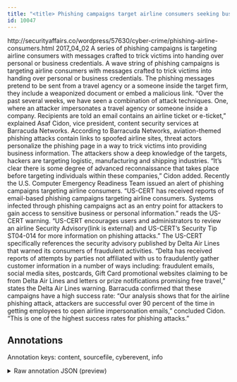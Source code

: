 ```yaml
---
title: "<title> Phishing campaigns target airline consumers seeking business credentials   </title>"
id: 10047
---
```


<title> Phishing campaigns target airline consumers seeking business credentials   </title>
<source> http://securityaffairs.co/wordpress/57630/cyber-crime/phishing-airline-consumers.html </source>
<date> 2017_04_02 </date>
<text>
A series of phishing campaigns is targeting airline consumers with messages crafted to trick victims into handing over personal or business credentials.
A wave string of phishing campaigns is targeting airline consumers with messages crafted to trick victims into handing over personal or business credentials.
The phishing messages pretend to be sent from a travel agency or a someone inside the target firm, they include a weaponized document or embed a malicious link.
“Over the past several weeks, we have seen a combination of attack techniques. One, where an attacker impersonates a travel agency or someone inside a company. Recipients are told an email contains an airline ticket or e-ticket,” explained Asaf Cidon, vice president, content security services at Barracuda Networks. 
According to Barracuda Networks, aviation-themed phishing attacks contain links to spoofed airline sites, threat actors personalize the phishing page in a way to trick victims into providing business information.
The attackers show a deep knowledge of the targets, hackers are targeting logistic, manufacturing and shipping industries.
“It’s clear there is some degree of advanced reconnaissance that takes place before targeting individuals within these companies,” Cidon added.
Recently the U.S. Computer Emergency Readiness Team issued an alert of phishing campaigns targeting airline consumers.
“US-CERT has received reports of email-based phishing campaigns targeting airline consumers. Systems infected through phishing campaigns act as an entry point for attackers to gain access to sensitive business or personal information.” reads the US-CERT warning.
“US-CERT encourages users and administrators to review an airline Security Advisory(link is external) and US-CERT’s Security Tip ST04-014 for more information on phishing attacks.”
The US-CERT specifically references the security advisory published by Delta Air Lines that warned its consumers of fraudulent activities.
“Delta has received reports of attempts by parties not affiliated with us to fraudulently gather customer information in a number of ways including: fraudulent emails, social media sites, postcards, Gift Card promotional websites claiming to be from Delta Air Lines and letters or prize notifications promising free travel,” states the Delta Air Lines warning.
Barracuda confirmed that these campaigns have a high success rate:
“Our analysis shows that for the airline phishing attack, attackers are successful over 90 percent of the time in getting employees to open airline impersonation emails,” concluded Cidon. “This is one of the highest success rates for phishing attacks.”
</text>



## Annotations

Annotation keys: content, sourcefile, cyberevent, info

<details>
<summary>Raw annotation JSON (preview)</summary>

```json
{
  "content": "A series of phishing campaigns is targeting airline consumers with messages crafted to trick victims into handing over personal or business credentials. A wave string of phishing campaigns is targeting airline consumers with messages crafted to trick victims into handing over personal or business credentials. The phishing messages pretend to be sent from a travel agency or a someone inside the target firm, they include a weaponized document or embed a malicious link. \u201cOver the past several weeks, we have seen a combination of attack techniques. One, where an attacker impersonates a travel agency or someone inside a company. Recipients are told an email contains an airline ticket or e-ticket,\u201d explained Asaf Cidon, vice president, content security services at Barracuda Networks.  According to Barracuda Networks, aviation-themed phishing attacks contain links to spoofed airline sites, threat actors personalize the phishing page in a way to trick victims into providing business information. The attackers show a deep knowledge of the targets, hackers are targeting logistic, manufacturing and shipping industries. \u201cIt\u2019s clear there is some degree of advanced reconnaissance that takes place before targeting individuals within these companies,\u201d Cidon added. Recently the U.S. Computer Emergency Readiness Team issued an alert of phishing campaigns targeting airline consumers. \u201cUS-CERT has received reports of email-based phishing campaigns targeting airline consumers. Systems infected through phishing campaigns act as an entry point for attackers to gain access to sensitive business or personal information.\u201d reads the US-CERT warning. \u201cUS-CERT encourages users and administrators to review an airline Security Advisory(link is external) and US-CERT\u2019s Security Tip ST04-014 for more information on phishing attacks.\u201d The US-CERT specifically references the security advisory published by Delta Air Lines that warned its consumers of fraudulent activities. \u201cDelta has received reports of attempts by parties not affiliated with us to fraudulently gather customer information in a number of ways including: fraudulent emails, social media sites, postcards, Gift Card promotional websites claiming to be from Delta Air Lines and letters or prize notifications promising free travel,\u201d states the Delta Air Lines warning. Barracuda confirmed that these campaigns have a high success rate: \u201cOur analysis shows that for the airline phishing attack, attackers are successful over 90 percent of the time in getting employees to open airline impersonation emails,\u201d concluded Cidon. \u201cThis is one of the highest success rates for phishing attacks.\u201d",
  "sourcefile": "10047.txt",
  "cyberevent": {
    "hopper": [
      {
        "index": 0,
        "relation": "Same",
        "events": [
          {
            "index": "E7",
            "type": "Attack",
            "realis": "Actual",
            "nugget": {
              "startOffset": 873,
              "index": "T18",
              "endOffset": 880,
              "text": "spoofed"
            },
            "argument": [
              {
                "index": "T19",
                "text": "airline sites",
                "endOffset": 894,
                "role": {
                  "type": "Trusted-Entity"
                },
                "startOffset": 881,
                "type": "Website"
              },
              {
                "index": "T49",
                "text": "links",
                "endOffset": 869,
                "role": {
                  "type": "Tool"
                },
                "startOffset": 864,
                "type": "Website"
              }
            ],
            "subtype": "Phishing"
          },
          {
            "index": "E8",
            "type": "Attack",
            "realis": "Actual",
            "nugget": {
              "startOffset": 952,
              "ind
```
</details>
